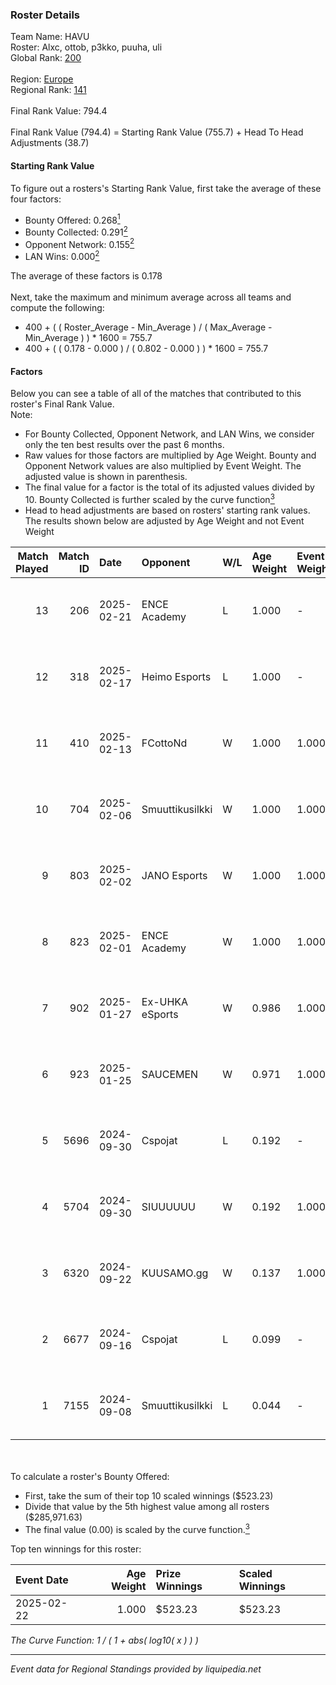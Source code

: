 ### Roster Details<br />
Team Name: HAVU<br />
Roster: Alxc, ottob, p3kko, puuha, uli<br />
Global Rank: [200](../../standings_global_2025_02_28.md)<br />
<br />
Region: [Europe]( ../../standings_europe_2025_02_28.md)<br />
Regional Rank: [141]( ../../standings_europe_2025_02_28.md)<br />
<br />
Final Rank Value:  794.4<br />
<br />
Final Rank Value (794.4) = Starting Rank Value (755.7) + Head To Head Adjustments (38.7)<br />

#### Starting Rank Value<br />
To figure out a rosters's Starting Rank Value, first take the average of these four factors:<br />
- Bounty Offered: 0.268[<sup>1</sup>](#table2)
- Bounty Collected: 0.291[<sup>2</sup>](#table1)
- Opponent Network: 0.155[<sup>2</sup>](#table1)
- LAN Wins: 0.000[<sup>2</sup>](#table1)

The average of these factors is 0.178<br />
<br />
Next, take the maximum and minimum average across all teams and compute the following:<br />
- 400 + ( ( Roster_Average - Min_Average ) / ( Max_Average - Min_Average ) ) * 1600 = 755.7
- 400 + ( ( 0.178 - 0.000 ) / ( 0.802 - 0.000 ) ) * 1600 = 755.7


#### Factors<br />
Below you can see a table of all of the matches that contributed to this roster's Final Rank Value.<br />
Note:<br />

- For Bounty Collected, Opponent Network, and LAN Wins, we consider only the ten best results over the past 6 months.
- Raw values for those factors are multiplied by Age Weight. Bounty and Opponent Network values are also multiplied by Event Weight. The adjusted value is shown in parenthesis.
- The final value for a factor is the total of its adjusted values divided by 10. Bounty Collected is further scaled by the curve function[<sup>3</sup>](#curveFunction)
- Head to head adjustments are based on rosters' starting rank values. The results shown below are adjusted by Age Weight and not Event Weight
<span id="table1"></span><br />


| Match Played | Match ID | Date       | Opponent        | W/L | Age Weight | Event Weight | Bounty Collected | Opponent Network | LAN Wins  | H2H Adj. | Roster                         |
| -: | -: | :- | :- | :- | :- | :- | :- | :- | :- | -: | :- |
|           13 |      206 | 2025-02-21 | ENCE Academy    | L   | 1.000      | -            | -                | -                | -         |    -7.68 | Alxc, ottob, p3kko, puuha, uli |
|           12 |      318 | 2025-02-17 | Heimo Esports   | L   | 1.000      | -            | -                | -                | -         |   -12.37 | Alxc, ottob, p3kko, puuha, uli |
|           11 |      410 | 2025-02-13 | FCottoNd        | W   | 1.000      | 1.000        | 0.000 (0.000)    | 0.100 (0.100)    | 0 (0.000) |     3.44 | Alxc, ottob, p3kko, puuha, uli |
|           10 |      704 | 2025-02-06 | Smuuttikusilkki | W   | 1.000      | 1.000        | 0.000 (0.000)    | 0.101 (0.101)    | 0 (0.000) |     4.17 | Alxc, ottob, p3kko, puuha, uli |
|            9 |      803 | 2025-02-02 | JANO Esports    | W   | 1.000      | 1.000        | 0.026 (0.026)    | 0.423 (0.423)    | 0 (0.000) |    22.40 | Alxc, ottob, p3kko, puuha, uli |
|            8 |      823 | 2025-02-01 | ENCE Academy    | W   | 1.000      | 1.000        | 0.010 (0.010)    | 0.703 (0.703)    | 0 (0.000) |    24.45 | Alxc, ottob, p3kko, puuha, uli |
|            7 |      902 | 2025-01-27 | Ex-UHKA eSports | W   | 0.986      | 1.000        | 0.000 (0.000)    | 0.199 (0.196)    | 0 (0.000) |     7.50 | Alxc, ottob, p3kko, puuha, uli |
|            6 |      923 | 2025-01-25 | SAUCEMEN        | W   | 0.971      | 1.000        | 0.000 (0.000)    | 0.000 (0.000)    | 0 (0.000) |     3.52 | Alxc, ottob, p3kko, puuha, uli |
|            5 |     5696 | 2024-09-30 | Cspojat         | L   | 0.192      | -            | -                | -                | -         |    -4.85 | Alxc, jelo, jv, puuha, uli     |
|            4 |     5704 | 2024-09-30 | SIUUUUUU        | W   | 0.192      | 1.000        | 0.000 (0.000)    | 0.012 (0.002)    | 0 (0.000) |     0.76 | Alxc, jelo, jv, puuha, uli     |
|            3 |     6320 | 2024-09-22 | KUUSAMO.gg      | W   | 0.137      | 1.000        | 0.000 (0.000)    | 0.177 (0.024)    | 0 (0.000) |     1.00 | Alxc, jelo, jv, puuha, uli     |
|            2 |     6677 | 2024-09-16 | Cspojat         | L   | 0.099      | -            | -                | -                | -         |    -2.51 | Alxc, jelo, jv, puuha, uli     |
|            1 |     7155 | 2024-09-08 | Smuuttikusilkki | L   | 0.044      | -            | -                | -                | -         |    -1.13 | Alxc, jelo, jv, puuha, uli     |

<br />
<span id="table2"></span><br />
To calculate a roster's Bounty Offered:<br />

- First, take the sum of their top 10 scaled winnings ($523.23)
- Divide that value by the 5th highest value among all rosters ($285,971.63)
- The final value (0.00) is scaled by the curve function.[<sup>3</sup>](#curveFunction)

Top ten winnings for this roster:<br />

| Event Date | Age Weight | Prize Winnings | Scaled Winnings |
| :- | -: | :- | :- |
| 2025-02-22 |      1.000 | $523.23        | $523.23         |


<span id="curveFunction"></span>_The Curve Function: 1 / ( 1 + abs( log10( x ) ) )_<br />

---
_Event data for Regional Standings provided by liquipedia.net_<br />
